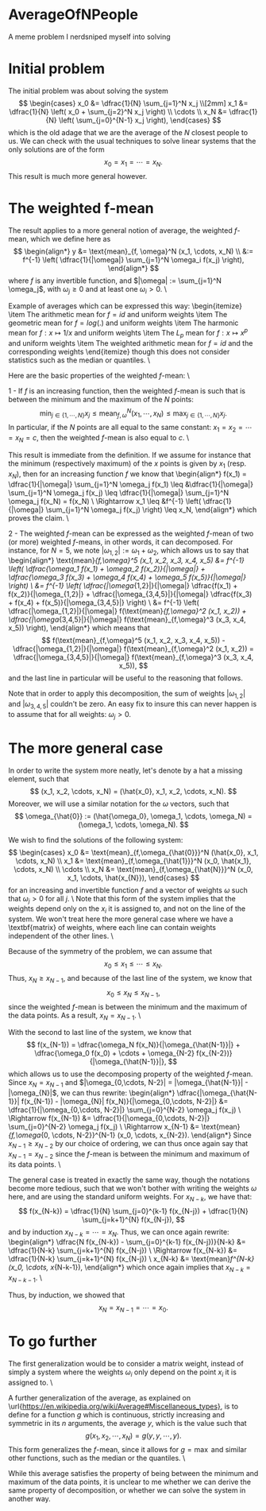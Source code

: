 # AverageOfNPeople
A meme problem I nerdsniped myself into solving

# Initial problem
The initial problem was about solving the system
$$
\begin{cases}
x_0 &= \dfrac{1}{N} \sum_{j=1}^N x_j \\[2mm]
x_1 &= \dfrac{1}{N} \left( x_0 + \sum_{j=2}^N x_j \right) \\
\cdots \\
x_N &= \dfrac{1}{N} \left( \sum_{j=0}^{N-1} x_j \right),
\end{cases}
$$
which is the old adage that we are the average of the $N$ closest people to us. We can check with the usual techniques to solve linear systems that the only solutions are of the form
$$
x_0 = x_1 = \cdots = x_N.
$$
This result is much more general however.

# The weighted f-mean
The result applies to a more general notion of average, the weighted $f$-mean, which we define here as
$$
\begin{align*}
y &= \text{mean}_{f, \omega}^N (x_1, \cdots, x_N) \\
&:= f^{-1} \left( \dfrac{1}{|\omega|} \sum_{j=1}^N \omega_i f(x_j) \right),   
\end{align*}
$$
where $f$ is any invertible function, and $|\omega| := \sum_{j=1}^N \omega_j$, with $\omega_j \geq 0$ and at least one $\omega_i > 0$. \\

Example of averages which can be expressed this way:
\begin{itemize}
\item The arithmetic mean for $f = id$ and uniform weights
\item The geometric mean for $f = log(.)$ and uniform weights
\item The harmonic mean for $f : x \mapsto 1/x$ and uniform weights
\item The $L_p$ mean for $f : x \mapsto x^p$ and uniform weights
\item The weighted arithmetic mean for $f = id$ and the corresponding weights
\end{itemize}
though this does not consider statistics such as the median or quantiles. \\

Here are the basic properties of the weighted $f$-mean: \\

1 - If $f$ is an increasing function, then the weighted $f$-mean is such that is between the minimum and the maximum of the $N$ points:
$$
\text{min}_{j \in \{1, \cdots, N\}} x_j
\leq \text{mean}_{f, \omega}^N (x_1, \cdots, x_N)
\leq \text{max}_{j \in \{1, \cdots, N\}} x_j.
$$
In particular, if the $N$ points are all equal to the same constant: $x_1 = x_2 = \cdots = x_N = c$, then the weighted $f$-mean is also equal to $c$. \\

This result is immediate from the definition. If we assume for instance that the minimum (respectively maximum) of the $x$ points is given by $x_1$ (resp. $x_N$), then for an increasing function $f$ we know that
\begin{align*}
f(x_1) = \dfrac{1}{|\omega|} \sum_{j=1}^N \omega_j f(x_1)
\leq &\dfrac{1}{|\omega|} \sum_{j=1}^N \omega_j f(x_j)
\leq \dfrac{1}{|\omega|} \sum_{j=1}^N \omega_j f(x_N) = f(x_N) \\
\Rightarrow x_1
\leq &f^{-1} \left( \dfrac{1}{|\omega|} \sum_{j=1}^N \omega_j f(x_j) \right)
\leq x_N,
\end{align*}
which proves the claim. \\

2 - The weighted $f$-mean can be expressed as the weighted $f$-mean of two (or more) weighted $f$-means, in other words, it can decomposed. For instance, for $N = 5$, we note $|\omega_{1,2}| := \omega_1 + \omega_2$, which allows us to say that
\begin{align*}
\text{mean}_{f,\omega}^5 (x_1, x_2, x_3, x_4, x_5) &= f^{-1} \left( \dfrac{\omega_1 f(x_1) + \omega_2 f(x_2)}{|\omega|} + \dfrac{\omega_3 f(x_3) + \omega_4 f(x_4) + \omega_5 f(x_5)}{|\omega|} \right) \\
&= f^{-1} \left( \dfrac{|\omega_{1,2}|}{|\omega|} \dfrac{f(x_1) + f(x_2)}{|\omega_{1,2}|} + \dfrac{|\omega_{3,4,5}|}{|\omega|} \dfrac{f(x_3) + f(x_4) + f(x_5)}{|\omega_{3,4,5}|} \right) \\
&= f^{-1} \left( \dfrac{|\omega_{1,2}|}{|\omega|} f(\text{mean}_{f,\omega}^2 (x_1, x_2)) + \dfrac{|\omega_{3,4,5}|}{|\omega|} f(\text{mean}_{f,\omega}^3 (x_3, x_4, x_5))  \right),
\end{align*}
which means that
$$
f(\text{mean}_{f,\omega}^5 (x_1, x_2, x_3, x_4, x_5)) - \dfrac{|\omega_{1,2}|}{|\omega|} f(\text{mean}_{f,\omega}^2 (x_1, x_2)) = \dfrac{|\omega_{3,4,5}|}{|\omega|} f(\text{mean}_{f,\omega}^3 (x_3, x_4, x_5)),
$$
and the last line in particular will be useful to the reasoning that follows.

Note that in order to apply this decomposition, the sum of weights $|\omega_{1,2}|$ and $|\omega_{3,4,5}|$ couldn't be zero. An easy fix to insure this can never happen is to assume that for all weights: $\omega_j > 0$.

# The more general case
In order to write the system more neatly, let's denote by a hat a missing element, such that
$$
(x_1, x_2, \cdots, x_N) = (\hat{x_0}, x_1, x_2, \cdots, x_N).
$$
Moreover, we will use a similar notation for the $\omega$ vectors, such that
$$
\omega_{\hat{0}} := (\hat{\omega_0}, \omega_1, \cdots, \omega_N) = (\omega_1, \cdots, \omega_N).
$$

We wish to find the solutions of the following system:
$$
\begin{cases}
x_0 &= \text{mean}_{f,\omega_{\hat{0}}}^N (\hat{x_0}, x_1, \cdots, x_N) \\
x_1 &= \text{mean}_{f,\omega_{\hat{1}}}^N (x_0, \hat{x_1}, \cdots, x_N) \\
\cdots \\
x_N &= \text{mean}_{f,\omega_{\hat{N}}}^N (x_0, x_1, \cdots, \hat{x_{N}}),
\end{cases}
$$
for an increasing and invertible function $f$ and a vector of weights $\omega$ such that $\omega_j > 0$ for all $j$. \\
Note that this form of the system implies that the weights depend only on the $x_i$ it is assigned to, and not on the line of the system. We won't treat here the more general case where we have a \textbf{matrix} of weights, where each line can contain weights independent of the other lines. \\

Because of the symmetry of the problem, we can assume that
$$
x_0 \leq x_1 \leq \cdots \leq x_N.
$$
Thus, $x_N \geq x_{N-1}$, and because of the last line of the system, we know that
$$
x_0 \leq x_N \leq x_{N-1},
$$
since the weighted $f$-mean is between the minimum and the maximum of the data points. As a result, $x_N = x_{N-1}$. \\

With the second to last line of the system, we know that
$$
f(x_{N-1}) = \dfrac{\omega_N f(x_N)}{|\omega_{\hat{N-1}}|} + \dfrac{\omega_0 f(x_0) + \cdots + \omega_{N-2} f(x_{N-2})}{|\omega_{\hat{N-1}}|},
$$
which allows us to use the decomposing property of the weighted $f$-mean. Since $x_N = x_{N-1}$ and $|\omega_{0,\cdots, N-2}| = |\omega_{\hat{N-1}}| - |\omega_{N}|$, we can thus rewrite:
\begin{align*}
\dfrac{|\omega_{\hat{N-1}}| f(x_{N-1}) - |\omega_{N}| f(x_N)}{|\omega_{0,\cdots, N-2}|} &= \dfrac{1}{|\omega_{0,\cdots, N-2}|} \sum_{j=0}^{N-2} \omega_j f(x_j) \\
\Rightarrow f(x_{N-1}) &= \dfrac{1}{|\omega_{0,\cdots, N-2}|} \sum_{j=0}^{N-2} \omega_j f(x_j) \\
\Rightarrow x_{N-1} &= \text{mean}_{f,\omega_{0, \cdots, N-2}}^{N-1} (x_0, \cdots, x_{N-2}).
\end{align*}
Since $x_{N-1} \geq x_{N-2}$ by our choice of ordering, we can thus once again say that $x_{N-1} = x_{N-2}$ since the $f$-mean is between the minimum and maximum of its data points. \\

The general case is treated in exactly the same way, though the notations become more tedious, such that we won't bother with writing the weights $\omega$ here, and are using the standard uniform weights. For $x_{N-k}$, we have that:
$$
f(x_{N-k}) = \dfrac{1}{N} \sum_{j=0}^{k-1} f(x_{N-j}) + \dfrac{1}{N} \sum_{j=k+1}^{N} f(x_{N-j}),
$$
and by induction $x_{N-k} = \cdots = x_{N}$. Thus, we can once again rewrite:
\begin{align*}
\dfrac{N f(x_{N-k}) - \sum_{j=0}^{k-1} f(x_{N-j})}{N-k} &= \dfrac{1}{N-k} \sum_{j=k+1}^{N} f(x_{N-j}) \\
\Rightarrow f(x_{N-k}) &= \dfrac{1}{N-k} \sum_{j=k+1}^{N} f(x_{N-j}) \\
x_{N-k} &= \text{mean}_f^{N-k} (x_0, \cdots, x_{N-k-1}),
\end{align*}
which once again implies that $x_{N-k} = x_{N-k-1}$. \\

Thus, by induction, we showed that
$$
x_N = x_{N-1} = \cdots = x_0.
$$

# To go further
The first generalization would be to consider a matrix weight, instead of simply a system where the weights $\omega_i$ only depend on the point $x_i$ it is assigned to. \\

A further generalization of the average, as explained on \url{https://en.wikipedia.org/wiki/Average#Miscellaneous_types}, is to define for a function $g$ which is continuous, strictly increasing and symmetric in its $n$ arguments, the average $y$, which is the value such that
$$
g(x_1, x_2, \cdots, x_N) = g(y, y, \cdots, y).
$$
This form generalizes the $f$-mean, since it allows for $g = \max$ and similar other functions, such as the median or the quantiles. \\

While this average satisfies the property of being between the minimum and maximum of the data points, it is unclear to me whether we can derive the same property of decomposition, or whether we can solve the system in another way.
